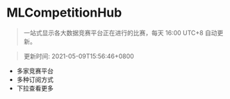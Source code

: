 # MLCompetitionHub

> 一站式显示各大数据竞赛平台正在进行的比赛，每天 16:00 UTC+8 自动更新。
  
> 更新时间: 2021-05-09T15:56:46+0800 

* 多家竞赛平台
* 多种订阅方式
* 下拉查看更多